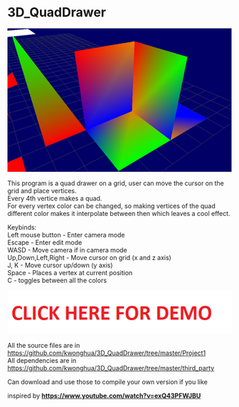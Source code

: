 # 3D_QuadDrawer
![alt text](https://github.com/kwonghua/3D_QuadDrawer/blob/main/example.png)

This program is a quad drawer on a grid, user can move the cursor on the grid and place vertices.  
Every 4th vertice makes a quad.  
For every vertex color can be changed, so making vertices of the quad different color makes it interpolate between then which leaves a cool effect.  
  
Keybinds:  
Left mouse button - Enter camera mode  
Escape - Enter edit mode  
WASD - Move camera if in camera mode  
Up,Down,Left,Right - Move cursor on grid (x and z axis)  
J, K - Move cursor up/down (y axis)  
Space - Places a vertex at current position  
C - toggles between all the colors  

  [![CLICK HERE FOR DEMO](https://github.com/kwonghua/3D_QuadDrawer/blob/main/demo%20link.png)](https://www.youtube.com/watch?v=vOr3hTKzJ0Y)   

All the source files are in https://github.com/kwonghua/3D_QuadDrawer/tree/master/Project1  
All dependencies are in https://github.com/kwonghua/3D_QuadDrawer/tree/master/third_party  

Can download and use those to compile your own version if you like  

inspired by **https://www.youtube.com/watch?v=exQ43PFWJBU**  

